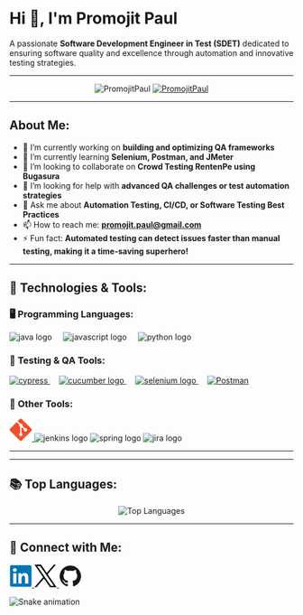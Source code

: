 # Hi 👋, I'm Promojit Paul
A passionate **Software Development Engineer in Test (SDET)** dedicated to ensuring software quality and excellence through automation and innovative testing strategies.

---

<!-- Profile Views and Social Media Badges -->
<p align="center">
  <img src="https://komarev.com/ghpvc/?username=PromojitPaul&label=Profile%20views&color=0e75b6&style=flat" alt="PromojitPaul" />
  <a href="https://twitter.com/PromojitPaul" target="blank"><img src="https://img.shields.io/twitter/follow/PromojitPaul?logo=twitter&style=for-the-badge" alt="PromojitPaul" /></a>
</p>

---

## About Me:
- 🔭 I’m currently working on **building and optimizing QA frameworks**
- 🌱 I’m currently learning **Selenium, Postman, and JMeter**
- 👯 I’m looking to collaborate on **Crowd Testing RentenPe using Bugasura**
- 🤔 I’m looking for help with **advanced QA challenges or test automation strategies**
- 💬 Ask me about **Automation Testing, CI/CD, or Software Testing Best Practices**
- 📫 How to reach me: **promojit.paul@gmail.com**
- ⚡ Fun fact: **Automated testing can detect issues faster than manual testing, making it a time-saving superhero!**

---

## 🔧 Technologies & Tools:

### 🖥️ **Programming Languages**:
<p align="left">
<div align="left">
  <img src="https://cdn.jsdelivr.net/gh/devicons/devicon/icons/java/java-original.svg" height="40" alt="java logo"  />
  <img width="12" />
  <img src="https://cdn.jsdelivr.net/gh/devicons/devicon/icons/javascript/javascript-original.svg" height="40" alt="javascript logo"  />
  <img width="12" />
  <img src="https://cdn.jsdelivr.net/gh/devicons/devicon/icons/python/python-original.svg" height="40" alt="python logo"  />
</div>

###
</p>


### 🧪 **Testing & QA Tools**:
<p align="left">
  <div align="left">  
    <a href="https://www.cypress.io" target="_blank" rel="noreferrer"> 
      <img src="https://raw.githubusercontent.com/simple-icons/simple-icons/6e46ec1fc23b60c8fd0d2f2ff46db82e16dbd75f/icons/cypress.svg" alt="cypress" width="40" height="40"/> 
    </a>
    &nbsp;&nbsp;&nbsp;
    <a href="https://cucumber.io/" target="_blank">
      <img src="https://cdn.simpleicons.org/cucumber/23D96C" height="40" alt="cucumber logo" />
    </a>
    &nbsp;&nbsp;&nbsp;
    <a href="https://www.selenium.dev/" target="_blank">
      <img src="https://cdn.jsdelivr.net/gh/devicons/devicon/icons/selenium/selenium-original.svg" height="40" alt="selenium logo" /> 
    </a>
    &nbsp;&nbsp;&nbsp;
    <a href="https://www.postman.com/" target="_blank"> 
      <img src="https://www.vectorlogo.zone/logos/getpostman/getpostman-icon.svg" alt="Postman" width="40" height="40"/> 
    </a>
  </div>
</p>



### 🔧 **Other Tools**:
<p align="left">
  <a href="https://git-scm.com/" target="_blank"> <img src="https://raw.githubusercontent.com/devicons/devicon/master/icons/git/git-original.svg" alt="Git" width="40" height="40"/> </a>
  <img src="https://cdn.jsdelivr.net/gh/devicons/devicon/icons/jenkins/jenkins-original.svg" height="40" alt="jenkins logo"  />
  <img src="https://cdn.jsdelivr.net/gh/devicons/devicon/icons/spring/spring-original.svg" height="40" alt="spring logo"  />
  <img src="https://cdn.jsdelivr.net/gh/devicons/devicon/icons/jira/jira-original.svg" height="40" alt="jira logo"  />
 </a>
</p>

---


---

## 📚 Top Languages:
<p align="center">
  <img src="https://github-readme-stats.vercel.app/api/top-langs?username=PromojitPaul&layout=compact&theme=radical" alt="Top Languages" />
</p>

---

## 🤝 Connect with Me:
<p align="left">
  <a href="https://www.linkedin.com/in/promojitpaul/" target="_blank">
    <img src="https://raw.githubusercontent.com/devicons/devicon/master/icons/linkedin/linkedin-original.svg" alt="LinkedIn" height="40" width="40" />
  </a>
  <a href="https://twitter.com/PromojitPaul" target="_blank">
    <img src="https://raw.githubusercontent.com/devicons/devicon/master/icons/twitter/twitter-original.svg" alt="Twitter" height="40" width="40" />
  </a>
  <a href="https://github.com/PromojitPaul" target="_blank">
    <img src="https://raw.githubusercontent.com/devicons/devicon/master/icons/github/github-original.svg" alt="GitHub" height="40" width="40" />
  </a>
</p>



<!-- Fun Element -->
![Snake animation](https://github.com/PromojitPaul/PromojitPaul/blob/output/snake.svg)
